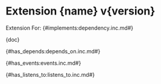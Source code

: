 # Extension {name} v{version}

Extension For:
{#implements:dependency.inc.md#}

{doc}

{#has_depends:depends_on.inc.md#}

{#has_events:events.inc.md#}

{#has_listens_to:listens_to.inc.md#}
